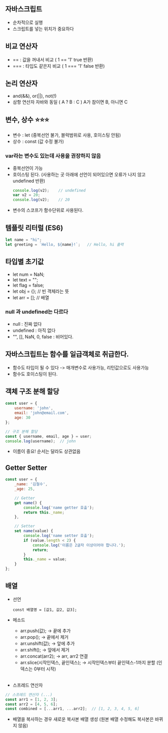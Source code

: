 ## 자바스크립트
- 순차적으로 실행
- 스크립트를 넣는 위치가 중요하다

## 비교 연산자
- == : 값을 꺼내서 비교 ( 1 == '1' true 반환)
- === : 타입도 같은지 비교 ( 1 === '1' false 반환)

## 논리 연산자
- and(&&), or(||), not(!) 
- 삼항 연산자 자바와 동일 ( A ? B : C ) A가 참이면 B, 아니면 C

## 변수, 상수 ⭐⭐⭐
- 변수 : let (중복선언 불가, 블럭범위로 사용, 호이스팅 안됨)
- 상수 : const (값 수정 불가)
### var라는 변수도 있는데 사용을 권장하지 않음
- 중복선언이 가능
- 호이스팅 된다. (사용하는 곳 아래에 선언이 되어있으면 오류가 나지 않고 undefined 반환)
  ```javascript
  console.log(v2);    // undefined
  var v2 = 20;
  console.log(v2);    // 20
  ``` 
- 변수의 스코프가 함수단위로 사용된다.

## 템플릿 리터럴 (ES6)
```javascript
let name = "hi";
let greeting = `Hello, ${name}!`;   // Hello, hi 출력
```

## 타입별 초기값
- let num = NaN;
- let text = "";
- let flag = false;
- let obj = {}; // 빈 객체라는 뜻
- let arr = []; // 배열  

### null 과 undefined는 다르다
- null : 진짜 없다
- undefined : 아직 없다
- "", [], NaN, 0, false : 비어있다.

## 자바스크립트는 함수를 일급객체로 취급한다.
- 함수도 타입이 될 수 있다 -> 매개변수로 사용가능, 리턴값으로도 사용가능
- 함수도 호이스팅이 된다.

## 객체 구조 분해 할당
```javascript
const user = {
    username: 'john',
    email: 'john@email.com',
    age: 30
};

// 구조 분해 할당
const { username, email, age } = user;
console.log(username);  // john
```
- 이름이 중요! 순서는 달라도 상관없음

## Getter Setter
```javascript
const user = {
    _name: '김철수',
    _age: 25,

    // Getter
    get name() {
        console.log('name getter 호출');
        return this._name;
    },

    // Setter
    set name(value) {
        console.log('name setter 호출');
        if (value.length < 2) {
            console.log('이름은 2글자 이상이어야 합니다.');
            return;
        }
        this._name = value;
    }
};
```

## 배열
- 선언
    ```
    const 배열명 = [값1, 값2, 값3];
    ```
- 메소드
  - arr.push(값); -> 끝에 추가
  - arr.pop(); -> 끝에서 제거
  - arr.unshift(값); -> 앞에 추가
  - arr.shift(); -> 앞에서 제거
  - arr.concat(arr2); -> arr, arr2 연결
  - arr.slice(시작인덱스, 끝인덱스); -> 시작인덱스부터 끝인덱스-1까지 분할 (인덱스는 0부터 시작)<br></br>

- 스프레드 연산자
```javascript
// 스프레드 연산자 (...)
const arr1 = [1, 2, 3];
const arr2 = [4, 5, 6];
const combined = [...arr1, ...arr2];  // [1, 2, 3, 4, 5, 6]
```
- 배열을 복사하는 경우 새로운 복사본 배열 생성 (원본 배열 수정해도 복사본은 바뀌지 않음)